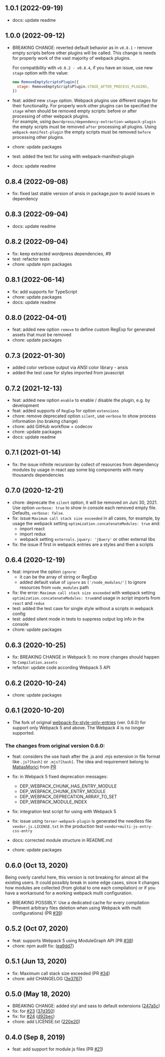 ## 1.0.1 (2022-09-19)
- docs: update readme

## 1.0.0 (2022-09-12)
- BREAKING CHANGE: reverted default behavior as in `v0.8.1` - remove empty scripts before other plugins will be called.
  This change is needs for properly work of the vast majority of webpack plugins.

  For compatibility with `v0.8.2 - v0.8.4`, if you have an issue, use new `stage` option with the value:
  ```js
  new RemoveEmptyScriptsPlugin({
    stage: RemoveEmptyScriptsPlugin.STAGE_AFTER_PROCESS_PLUGINS,
  })
  ```
- feat: added new `stage` option.
  Webpack plugins use different stages for their functionality.
  For properly work other plugins can be specified the `stage` when should be removed empty scripts: before or after processing of other webpack plugins.\
  For example, using `@wordpress/dependency-extraction-webpack-plugin` the empty scripts must be removed `after` processing all plugins.
  Using `webpack-manifest-plugin` the empty scripts must be removed `before` processing other plugins.
- chore: update packages
- test: added the test for using with webpack-manifest-plugin
- docs: update readme

## 0.8.4 (2022-09-08)
- fix: fixed last stable version of ansis in package.json to avoid issues in dependency

## 0.8.3 (2022-09-04)
- docs: update readme

## 0.8.2 (2022-09-04)
- fix: keep extracted wordpress dependencies, #9
- test: refactor tests
- chore: update npm packages

## 0.8.1 (2022-06-14)
- fix: add supports for TypeScript
- chore: update packages
- docs: update readme

## 0.8.0 (2022-04-01)
- feat: added new option `remove` to define custom RegExp for generated assets that must be removed
- chore: update packages

## 0.7.3 (2022-01-30)
- added color verbose output via ANSI color library - ansis
- added the test case for styles imported from javascript 

## 0.7.2 (2021-12-13)
- feat: added new option `enable` to enable / disable the plugin, e.g. by development
- feat: added supports of `RegExp` for option `extensions`
- chore: remove deprecated option `silent`, use `verbose` to show process information (no braking change)
- chore: add GitHub workflow + codecov
- chore: update packages
- docs: update readme

## 0.7.1 (2021-01-14)
- fix: the issue infinite recursion by collect of resources from dependency modules by usage in react app some big components with many thousands dependencies

## 0.7.0 (2020-12-21)
- chore: deprecate the `silent` option, it will be removed on Juni 30, 2021. Use option `verbose: true` to show in console each removed empty file. 
  Defaults, `verbose: false`.
- fix: issue `Maximum call stack size exceeded` in all cases, for example, by usage the webpack setting `optimization.concatenateModules: true` and:
  - import react
  - import redux
  - webpack setting `externals.jquery: 'jQuery'` or other external libs
- fix: the issue if first in webpack entries are a styles and then a scripts

## 0.6.4 (2020-12-19)
- feat: improve the option `ignore`:   
  - it can be the array of string or RegExp
  - added default value of `ignore` as `['/node_modules/']` to ignore resources from `node_modules` path
- fix: the error: `Maximum call stack size exceeded` with webpack setting `optimization.concatenateModules: true`and usage in script imports from `react` and `redux`
- test: added the test case for single style without a scripts in webpack config
- test: added silent mode in tests to suppress output log info in the console
- chore: update packages

## 0.6.3 (2020-10-25)
- fix: BREAKING CHANGE in Webpack 5: no more changes should happen to `Compilation.assets`
- refactor: update code according Webpack 5 API

## 0.6.2 (2020-10-24)
- chore: update packages

## 0.6.1 (2020-10-20)
- The fork of original [webpack-fix-style-only-entries](https://github.com/fqborges/webpack-fix-style-only-entries) (ver. 0.6.0) for support only Webpack 5 and above. 
  The Webpack 4 is no longer supported.

### The changes from original version 0.6.0: 
 
- feat: considers the use hash after the .js and .mjs extension in file format like `.js?[hash]` or `.mjs?[hash]`. 
  The idea and requirement belong to [MatiasMorici](https://github.com/MatiasMorici) from [PR](https://github.com/fqborges/webpack-fix-style-only-entries/pull/27/commits/57eeecbcb85926578770c3845465e4012b02a196) 
- fix: in Webpack 5 fixed deprecation messages:
    - DEP_WEBPACK_CHUNK_HAS_ENTRY_MODULE
    - DEP_WEBPACK_CHUNK_ENTRY_MODULE
    - DEP_WEBPACK_DEPRECATION_ARRAY_TO_SET
    - DEP_WEBPACK_MODULE_INDEX
 
- fix: integration test script for using with Webpack 5
- fix: issue using `terser-webpack-plugin` is generated the needless file `vendor.js.LICENSE.txt` in the production test `vendor+multi-js-entry-css-entry`
- docs: corrected module structure in README.md
- chore: update packages

## 0.6.0 (Oct 13, 2020)
Being overly careful here, this version is not breaking for almost all the existing users. 
It could possibly break in some edge cases, since it changes how modules are collected (from global to one each compilation) 
or if you have a workaround for a working webpack multi configuration.
- BREAKING POSSIBLY: Use a dedicated cache for every compilation (Prevent arbitrary files deletion when using Webpack with multi configurations) (PR [#39](https://github.com/fqborges/webpack-fix-style-only-entries/pull/39))

## 0.5.2 (Oct 07, 2020)
 - feat: supports Webpack 5 using ModuleGraph API (PR [#38](https://github.com/fqborges/webpack-fix-style-only-entries/pull/38))
 - chore: npm audit fix: ([ea9dd7](https://github.com/fqborges/webpack-fix-style-only-entries/commit/ea9dd7bd7ade5b16623064a4850de39545e1e18e))

## 0.5.1 (Jun 13, 2020)
 - fix: Maximum call stack size exceeded (PR [#34](https://github.com/fqborges/webpack-fix-style-only-entries/pull/34))
 - chore: add CHANGELOG ([3e3767](https://github.com/fqborges/webpack-fix-style-only-entries/commit/3e3767d8998a53d807b5d5b10643d05b800aa79a))

## 0.5.0 (May 18, 2020)
 - BREAKING CHANGE: added styl and sass to default extensions ([247a5c](https://github.com/fqborges/webpack-fix-style-only-entries/commit/247a5c9f963e4d7598539056ab3f709b0558b4ec))
 - fix: for [#23](https://github.com/fqborges/webpack-fix-style-only-entries/issues/23) ([37d350](https://github.com/fqborges/webpack-fix-style-only-entries/commit/37d350eec83f49c0b12729a93aa6cf2f96d92d0b))
 - fix: for [#24](https://github.com/fqborges/webpack-fix-style-only-entries/issues/24) ([d92bec](https://github.com/fqborges/webpack-fix-style-only-entries/commit/d92bec4be5fe4b97a8651a9206fa2281ce1424be))
 - chore: add LICENSE.txt ([220e20](https://github.com/fqborges/webpack-fix-style-only-entries/commit/220e20eeb9bc95652a942812a424aadd92ec7d1f))

## 0.4.0 (Sep 8, 2019)
 - feat: add support for module js files (PR [#21](https://github.com/fqborges/webpack-fix-style-only-entries/pull/21))
